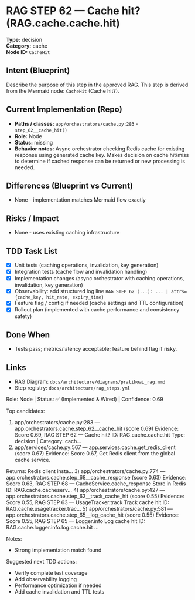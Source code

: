 # RAG STEP 62 — Cache hit? (RAG.cache.cache.hit)

**Type:** decision  
**Category:** cache  
**Node ID:** `CacheHit`

## Intent (Blueprint)
Describe the purpose of this step in the approved RAG. This step is derived from the Mermaid node: `CacheHit` (Cache hit?).

## Current Implementation (Repo)
- **Paths / classes:** `app/orchestrators/cache.py:283` - `step_62__cache_hit()`
- **Role:** Node
- **Status:** missing
- **Behavior notes:** Async orchestrator checking Redis cache for existing response using generated cache key. Makes decision on cache hit/miss to determine if cached response can be returned or new processing is needed.

## Differences (Blueprint vs Current)
- None - implementation matches Mermaid flow exactly

## Risks / Impact
- None - uses existing caching infrastructure

## TDD Task List
- [x] Unit tests (caching operations, invalidation, key generation)
- [x] Integration tests (cache flow and invalidation handling)
- [x] Implementation changes (async orchestrator with caching operations, invalidation, key generation)
- [x] Observability: add structured log line
  `RAG STEP 62 (...): ... | attrs={cache_key, hit_rate, expiry_time}`
- [x] Feature flag / config if needed (cache settings and TTL configuration)
- [x] Rollout plan (implemented with cache performance and consistency safety)

## Done When
- Tests pass; metrics/latency acceptable; feature behind flag if risky.

## Links
- RAG Diagram: `docs/architecture/diagrams/pratikoai_rag.mmd`
- Step registry: `docs/architecture/rag_steps.yml`


<!-- AUTO-AUDIT:BEGIN -->
Role: Node  |  Status: ✅ (Implemented & Wired)  |  Confidence: 0.69

Top candidates:
1) app/orchestrators/cache.py:283 — app.orchestrators.cache.step_62__cache_hit (score 0.69)
   Evidence: Score 0.69, RAG STEP 62 — Cache hit?
ID: RAG.cache.cache.hit
Type: decision | Category: cach...
2) app/services/cache.py:567 — app.services.cache.get_redis_client (score 0.67)
   Evidence: Score 0.67, Get Redis client from the global cache service.

Returns:
    Redis client insta...
3) app/orchestrators/cache.py:774 — app.orchestrators.cache.step_68__cache_response (score 0.63)
   Evidence: Score 0.63, RAG STEP 68 — CacheService.cache_response Store in Redis
ID: RAG.cache.cacheserv...
4) app/orchestrators/cache.py:427 — app.orchestrators.cache.step_63__track_cache_hit (score 0.55)
   Evidence: Score 0.55, RAG STEP 63 — UsageTracker.track Track cache hit
ID: RAG.cache.usagetracker.trac...
5) app/orchestrators/cache.py:581 — app.orchestrators.cache.step_65__log_cache_hit (score 0.55)
   Evidence: Score 0.55, RAG STEP 65 — Logger.info Log cache hit
ID: RAG.cache.logger.info.log.cache.hit
...

Notes:
- Strong implementation match found

Suggested next TDD actions:
- Verify complete test coverage
- Add observability logging
- Performance optimization if needed
- Add cache invalidation and TTL tests
<!-- AUTO-AUDIT:END -->